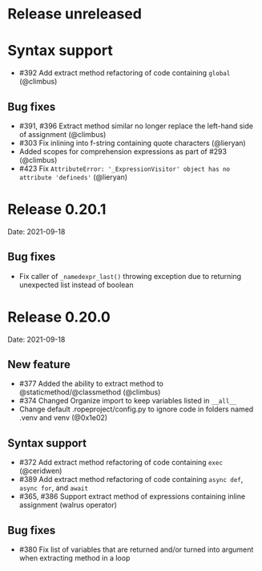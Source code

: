# Release **unreleased**

# Syntax support

- #392 Add extract method refactoring of code containing `global` (@climbus)

## Bug fixes
- #391, #396 Extract method similar no longer replace the left-hand side of assignment (@climbus)
- #303 Fix inlining into f-string containing quote characters (@lieryan)
- Added scopes for comprehension expressions as part of #293 (@climbus)
- #423 Fix `AttributeError: '_ExpressionVisitor' object has no attribute 'defineds'` (@lieryan)


# Release 0.20.1

Date: 2021-09-18

## Bug fixes

- Fix caller of `_namedexpr_last()` throwing exception due to returning unexpected list
  instead of boolean



# Release 0.20.0

Date: 2021-09-18

## New feature

- #377 Added the ability to extract method to @staticmethod/@classmethod (@climbus)
- #374 Changed Organize import to keep variables listed in `__all__`
- Change default .ropeproject/config.py to ignore code in folders named
  .venv and venv (@0x1e02)

## Syntax support

- #372 Add extract method refactoring of code containing `exec` (@ceridwen)
- #389 Add extract method refactoring of code containing `async def`, `async for`, and `await`
- #365, #386 Support extract method of expressions containing inline assignment (walrus operator)

## Bug fixes

- #380 Fix list of variables that are returned and/or turned into argument when extracting method in a loop
